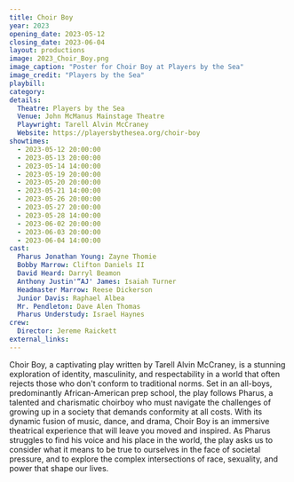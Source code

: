 ```yaml
---
title: Choir Boy
year: 2023
opening_date: 2023-05-12
closing_date: 2023-06-04
layout: productions
image: 2023_Choir_Boy.png
image_caption: "Poster for Choir Boy at Players by the Sea"
image_credit: "Players by the Sea"
playbill: 
category: 
details:
  Theatre: Players by the Sea
  Venue: John McManus Mainstage Theatre
  Playwright: Tarell Alvin McCraney
  Website: https://playersbythesea.org/choir-boy
showtimes: 
  - 2023-05-12 20:00:00
  - 2023-05-13 20:00:00
  - 2023-05-14 14:00:00
  - 2023-05-19 20:00:00
  - 2023-05-20 20:00:00
  - 2023-05-21 14:00:00
  - 2023-05-26 20:00:00
  - 2023-05-27 20:00:00
  - 2023-05-28 14:00:00
  - 2023-06-02 20:00:00
  - 2023-06-03 20:00:00
  - 2023-06-04 14:00:00
cast:
  Pharus Jonathan Young: Zayne Thomie
  Bobby Marrow: Clifton Daniels II
  David Heard: Darryl Beamon
  Anthony Justin'“AJ' James: Isaiah Turner
  Headmaster Marrow: Reese Dickerson
  Junior Davis: Raphael Albea
  Mr. Pendleton: Dave Alen Thomas
  Pharus Understudy: Israel Haynes
crew:
  Director: Jereme Raickett
external_links:
---
```

Choir Boy, a captivating play written by Tarell Alvin McCraney, is a stunning exploration of identity, masculinity, and respectability in a world that often rejects those who don't conform to traditional norms. Set in an all-boys, predominantly African-American prep school, the play follows Pharus, a talented and charismatic choirboy who must navigate the challenges of growing up in a society that demands conformity at all costs. With its dynamic fusion of music, dance, and drama, Choir Boy is an immersive theatrical experience that will leave you moved and inspired. As Pharus struggles to find his voice and his place in the world, the play asks us to consider what it means to be true to ourselves in the face of societal pressure, and to explore the complex intersections of race, sexuality, and power that shape our lives.